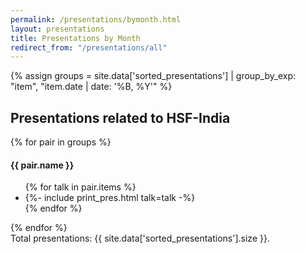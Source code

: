```yaml
---
permalink: /presentations/bymonth.html
layout: presentations
title: Presentations by Month
redirect_from: "/presentations/all"
---
```


{% assign groups = site.data['sorted_presentations'] | group_by_exp: "item", "item.date | date: '%B, %Y'" %}


<h2>Presentations related to HSF-India</h2>

<div align="left">
{% for pair in groups %}
<h4> {{ pair.name }} </h4>
  <ul>
    {% for talk in pair.items %}
      <li>
        {%- include print_pres.html talk=talk -%}
      </li>
    {% endfor %}
  </ul>
{% endfor %}

<br>
Total presentations: {{ site.data['sorted_presentations'].size }}.
</div>
